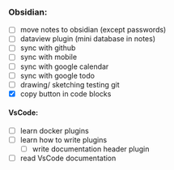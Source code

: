 ### Obsidian:

 - [ ] move notes to obsidian (except passwords)
 - [ ] dataview plugin (mini database in notes)
 - [ ] sync with github
 - [ ] sync with mobile
 - [ ] sync with google calendar
 - [ ] sync with google todo 
 - [ ] drawing/ sketching
 testing git
 - [x] copy button in code blocks

#### VsCode:

 - [ ] learn docker plugins
 - [ ] learn how to write plugins
	 - [ ] write documentation header plugin
 - [ ] read VsCode documentation